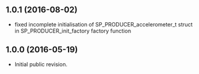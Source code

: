 <!--
	Markdown
	Copyright 2016 IS2T. All rights reserved.
	IS2T PROPRIETARY/CONFIDENTIAL. Use is subject to license terms.
-->


## 1.0.1 (2016-08-02)
  - fixed incomplete initialisation of SP_PRODUCER_accelerometer_t struct in SP_PRODUCER_init_factory factory function
## 1.0.0 (2016-05-19)
  - Initial public revision.
  